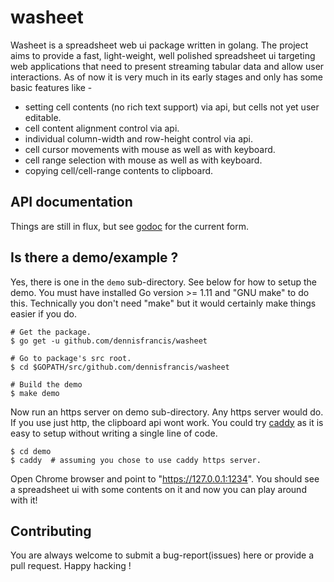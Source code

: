 # washeet
Washeet is a spreadsheet web ui package written in golang. The project aims to provide a fast, light-weight, well polished spreadsheet ui targeting web applications that need to present streaming tabular data and allow user interactions. As of now it is very much in its early stages and only has some basic features like -

* setting cell contents (no rich text support) via api, but cells not yet user editable.
* cell content alignment control via api.
* individual column-width and row-height control via api.
* cell cursor movements with mouse as well as with keyboard.
* cell range selection with mouse as well as with keyboard.
* copying cell/cell-range contents to clipboard.

## API documentation
Things are still in flux, but see [godoc](https://godoc.org/github.com/dennisfrancis/washeet) for the current form.

## Is there a demo/example ?
Yes, there is one in the `demo` sub-directory. See below for how to setup the demo. You must have installed Go version >= 1.11 and "GNU make" to do this. Technically you don't need "make" but it would certainly make things easier if you do.

```
# Get the package.
$ go get -u github.com/dennisfrancis/washeet

# Go to package's src root.
$ cd $GOPATH/src/github.com/dennisfrancis/washeet

# Build the demo
$ make demo
```

Now run an https server on demo sub-directory. Any https server would do. If you use just http, the clipboard api wont work. You could try [caddy](https://caddyserver.com/download) as it is easy to setup without writing a single line of code.
```
$ cd demo
$ caddy  # assuming you chose to use caddy https server.
```
Open Chrome browser and point to "https://127.0.0.1:1234". You should see a spreadsheet ui with some contents on it and now you can play around with it!

## Contributing
You are always welcome to submit a bug-report(issues) here or provide a pull request. Happy hacking !
